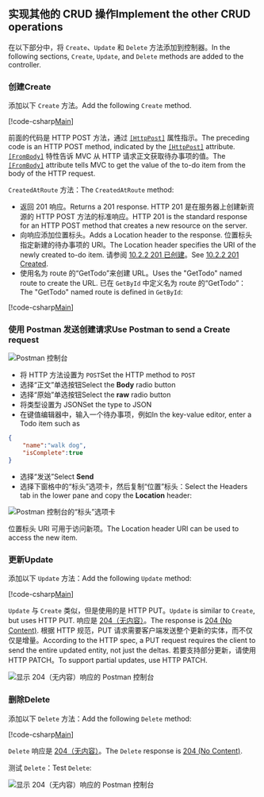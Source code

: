 ## <a name="implement-the-other-crud-operations"></a><span data-ttu-id="15ab8-101">实现其他的 CRUD 操作</span><span class="sxs-lookup"><span data-stu-id="15ab8-101">Implement the other CRUD operations</span></span>

<span data-ttu-id="15ab8-102">在以下部分中，将 `Create`、`Update` 和 `Delete` 方法添加到控制器。</span><span class="sxs-lookup"><span data-stu-id="15ab8-102">In the following sections, `Create`, `Update`, and `Delete` methods are added to the controller.</span></span>

### <a name="create"></a><span data-ttu-id="15ab8-103">创建</span><span class="sxs-lookup"><span data-stu-id="15ab8-103">Create</span></span>

<span data-ttu-id="15ab8-104">添加以下 `Create` 方法。</span><span class="sxs-lookup"><span data-stu-id="15ab8-104">Add the following `Create` method.</span></span>

[!code-csharp[Main](../../tutorials/first-web-api/sample/TodoApi/Controllers/TodoController.cs?name=snippet_Create)]

<span data-ttu-id="15ab8-105">前面的代码是 HTTP POST 方法，通过 [`[HttpPost]`](/aspnet/core/api/microsoft.aspnetcore.mvc.httppostattribute) 属性指示。</span><span class="sxs-lookup"><span data-stu-id="15ab8-105">The preceding code is an HTTP POST method, indicated by the [`[HttpPost]`](/aspnet/core/api/microsoft.aspnetcore.mvc.httppostattribute) attribute.</span></span> <span data-ttu-id="15ab8-106">[`[FromBody]`](/aspnet/core/api/microsoft.aspnetcore.mvc.frombodyattribute) 特性告诉 MVC 从 HTTP 请求正文获取待办事项的值。</span><span class="sxs-lookup"><span data-stu-id="15ab8-106">The [`[FromBody]`](/aspnet/core/api/microsoft.aspnetcore.mvc.frombodyattribute) attribute tells MVC to get the value of the to-do item from the body of the HTTP request.</span></span>

<span data-ttu-id="15ab8-107">`CreatedAtRoute` 方法：</span><span class="sxs-lookup"><span data-stu-id="15ab8-107">The `CreatedAtRoute` method:</span></span>

* <span data-ttu-id="15ab8-108">返回 201 响应。</span><span class="sxs-lookup"><span data-stu-id="15ab8-108">Returns a 201 response.</span></span> <span data-ttu-id="15ab8-109">HTTP 201 是在服务器上创建新资源的 HTTP POST 方法的标准响应。</span><span class="sxs-lookup"><span data-stu-id="15ab8-109">HTTP 201 is the standard response for an HTTP POST method that creates a new resource on the server.</span></span>
* <span data-ttu-id="15ab8-110">向响应添加位置标头。</span><span class="sxs-lookup"><span data-stu-id="15ab8-110">Adds a Location header to the response.</span></span> <span data-ttu-id="15ab8-111">位置标头指定新建的待办事项的 URI。</span><span class="sxs-lookup"><span data-stu-id="15ab8-111">The Location header specifies the URI of the newly created to-do item.</span></span> <span data-ttu-id="15ab8-112">请参阅 [10.2.2 201 已创建](http://www.w3.org/Protocols/rfc2616/rfc2616-sec10.html)。</span><span class="sxs-lookup"><span data-stu-id="15ab8-112">See [10.2.2 201 Created](http://www.w3.org/Protocols/rfc2616/rfc2616-sec10.html).</span></span>
* <span data-ttu-id="15ab8-113">使用名为 route 的“GetTodo”来创建 URL。</span><span class="sxs-lookup"><span data-stu-id="15ab8-113">Uses the "GetTodo" named route to create the URL.</span></span> <span data-ttu-id="15ab8-114">已在 `GetById` 中定义名为 route 的“GetTodo”：</span><span class="sxs-lookup"><span data-stu-id="15ab8-114">The "GetTodo" named route is defined in `GetById`:</span></span>

[!code-csharp[Main](../../tutorials/first-web-api/sample/TodoApi/Controllers/TodoController.cs?name=snippet_GetByID&highlight=1-2)]

### <a name="use-postman-to-send-a-create-request"></a><span data-ttu-id="15ab8-115">使用 Postman 发送创建请求</span><span class="sxs-lookup"><span data-stu-id="15ab8-115">Use Postman to send a Create request</span></span>

![Postman 控制台](../../tutorials/first-web-api/_static/pmc.png)

* <span data-ttu-id="15ab8-117">将 HTTP 方法设置为 `POST`</span><span class="sxs-lookup"><span data-stu-id="15ab8-117">Set the HTTP method to `POST`</span></span>
* <span data-ttu-id="15ab8-118">选择“正文”单选按钮</span><span class="sxs-lookup"><span data-stu-id="15ab8-118">Select the **Body** radio button</span></span>
* <span data-ttu-id="15ab8-119">选择“原始”单选按钮</span><span class="sxs-lookup"><span data-stu-id="15ab8-119">Select the **raw** radio button</span></span>
* <span data-ttu-id="15ab8-120">将类型设置为 JSON</span><span class="sxs-lookup"><span data-stu-id="15ab8-120">Set the type to JSON</span></span>
* <span data-ttu-id="15ab8-121">在键值编辑器中，输入一个待办事项，例如</span><span class="sxs-lookup"><span data-stu-id="15ab8-121">In the key-value editor, enter a Todo item such as</span></span>

```json
{
    "name":"walk dog",
    "isComplete":true
}
```

* <span data-ttu-id="15ab8-122">选择“发送”</span><span class="sxs-lookup"><span data-stu-id="15ab8-122">Select **Send**</span></span>
* <span data-ttu-id="15ab8-123">选择下窗格中的“标头”选项卡，然后复制“位置”标头：</span><span class="sxs-lookup"><span data-stu-id="15ab8-123">Select the Headers tab in the lower pane and copy the **Location** header:</span></span>

![Postman 控制台的“标头”选项卡](../../tutorials/first-web-api/_static/pmget.png)

<span data-ttu-id="15ab8-125">位置标头 URI 可用于访问新项。</span><span class="sxs-lookup"><span data-stu-id="15ab8-125">The Location header URI can be used to access the new item.</span></span>

### <a name="update"></a><span data-ttu-id="15ab8-126">更新</span><span class="sxs-lookup"><span data-stu-id="15ab8-126">Update</span></span>

<span data-ttu-id="15ab8-127">添加以下 `Update` 方法：</span><span class="sxs-lookup"><span data-stu-id="15ab8-127">Add the following `Update` method:</span></span>

[!code-csharp[Main](../../tutorials/first-web-api/sample/TodoApi/Controllers/TodoController.cs?name=snippet_Update)]

<span data-ttu-id="15ab8-128">`Update` 与 `Create` 类似，但是使用的是 HTTP PUT。</span><span class="sxs-lookup"><span data-stu-id="15ab8-128">`Update` is similar to `Create`, but uses HTTP PUT.</span></span> <span data-ttu-id="15ab8-129">响应是 [204（无内容）](http://www.w3.org/Protocols/rfc2616/rfc2616-sec9.html)。</span><span class="sxs-lookup"><span data-stu-id="15ab8-129">The response is [204 (No Content)](http://www.w3.org/Protocols/rfc2616/rfc2616-sec9.html).</span></span> <span data-ttu-id="15ab8-130">根据 HTTP 规范，PUT 请求需要客户端发送整个更新的实体，而不仅仅是增量。</span><span class="sxs-lookup"><span data-stu-id="15ab8-130">According to the HTTP spec, a PUT request requires the client to send the entire updated entity, not just the deltas.</span></span> <span data-ttu-id="15ab8-131">若要支持部分更新，请使用 HTTP PATCH。</span><span class="sxs-lookup"><span data-stu-id="15ab8-131">To support partial updates, use HTTP PATCH.</span></span>

![显示 204（无内容）响应的 Postman 控制台](../../tutorials/first-web-api/_static/pmcput.png)

### <a name="delete"></a><span data-ttu-id="15ab8-133">删除</span><span class="sxs-lookup"><span data-stu-id="15ab8-133">Delete</span></span>

<span data-ttu-id="15ab8-134">添加以下 `Delete` 方法：</span><span class="sxs-lookup"><span data-stu-id="15ab8-134">Add the following `Delete` method:</span></span>

[!code-csharp[Main](../../tutorials/first-web-api/sample/TodoApi/Controllers/TodoController.cs?name=snippet_Delete)]

<span data-ttu-id="15ab8-135">`Delete` 响应是 [204（无内容）](http://www.w3.org/Protocols/rfc2616/rfc2616-sec9.html)。</span><span class="sxs-lookup"><span data-stu-id="15ab8-135">The `Delete` response is [204 (No Content)](http://www.w3.org/Protocols/rfc2616/rfc2616-sec9.html).</span></span>

<span data-ttu-id="15ab8-136">测试 `Delete`：</span><span class="sxs-lookup"><span data-stu-id="15ab8-136">Test `Delete`:</span></span> 

![显示 204（无内容）响应的 Postman 控制台](../../tutorials/first-web-api/_static/pmd.png)
